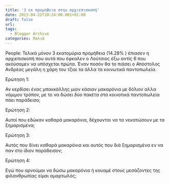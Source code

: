 ```yaml
---
title: '3 εκ προμήθεια στην αρχιεπισκοπή'
date: 2013-04-22T10:24:00.001+01:00
draft: false
url: 
tags:
  - Blogger Archive
categories: Παλιά
---
```


  

People: Τελικά μόνον 3 εκατομύρια προμήθεια (14.28% ) έπιασεν η αρχιεπισκοπή που αυτά που έφκαλεν ο Λούτσιος έξω αντίς 6 που ακούσαμεν να υπόσχεται πρώτα. Έναν ποσόν θα το πιάσει ο Απόστολος Ανδρέας μεγάλη η χάρη του τζιαι τα άλλα τα κοινωτικά παντοπωλεία.

  

Ερώτηση 1:

Αν κερδίσει ένας μπακκάλλης μιαν κάσιαν μακαρόνια με δόλιον αλλα νόμιμον τρόπον, με το να δώσει δύο πακέτα στα κοινοτικά παντοπωλεία πάει παράδεισο;

  

Ερώτηση 2:

Αυτοί που εδώκαν καθαρά μακαρόνια, δέχουνται να τα νεκατώσουν με τα ξημαρισμένα;

  

Ερώτηση 3:

Αυτός που δίνει καθαρά μακαρόνια και αυτός που διά ξημαρισμένα εν να παν στο ίδιον παράδεισον;

  

Ερώτηση 4:

Εγώ που αρνούμαι να δώσω μακαρόνια ή κουαμέ στους μεσάζοντες της φιλανθρωπίας είμαι αμαρτωλός;
